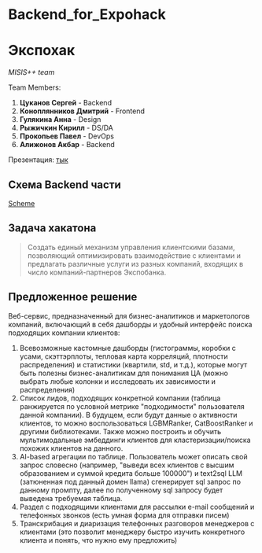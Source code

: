 # Backend_for_Expohack
# Экспохак

*MISIS++ team*

Team Members:
1) **Цуканов Сергей** - Backend
2) **Коноплянников Дмитрий** - Frontend
3) **Гулякина Анна** - Design
4) **Рыжичкин Кирилл** - DS/DA
5) **Прокопьев Павел** - DevOps
6) **Алижонов Акбар** - Backend

Презентация: [тык](https://drive.google.com/file/d/1Y9PHpq7XBh8T7Z93DeMpwOZBZEdiRIJ4/view?usp=sharing)

## Схема Backend части
[Scheme](https://github.com/Srg206/Backend_for_Expohack/blob/main/backend%20scheme.png)
## Задача хакатона

> Создать единый механизм управления клиентскими базами, позволяющий оптимизировать взаимодействие с клиентами и предлагать различные услуги из разных компаний, входящих в число компаний-партнеров Экспобанка.

## Предложенное решение

Веб-сервис, предназначенный для бизнес-аналитиков и маркетологов компаний, включающий в себя дашборды и удобный интерфейс поиска подходящих компании клиентов:

1. Всевозможные кастомные дашборды (гистограммы, коробки с усами, скэттэрплоты, тепловая карта корреляций, плотности распределения) и статистики (квартили, std, и т.д.), которые могут быть полезны бизнес-аналитикам для понимания ЦА (можно выбрать любые колонки и исследовать их зависимости и распределения)
2. Список лидов, подходящих конкретной компании (таблица ранжируется по условной метрике "подходимости" пользователя данной компании). В будущем, если будут данные о активности клиентов, то можно воспользоваться LGBMRanker, CatBoostRanker и другими библиотеками. Также можно построить и обучить мультимодальные эмбеддинги клиентов для кластеризации/поиска похожих клиентов на данного.
3. AI-based агрегации по таблице. Пользователь может описать свой запрос словесно (например, "выведи всех клиентов с высшим образованием и суммой кредита больше 100000") и text2sql LLM (затюненная под данный домен llama) сгенерирует sql запрос по данному промпту, далее по полученному sql запросу будет выведена требуемая таблица.
4. Раздел с подходящими клиентами для рассылки e-mail сообщений и телефонных звонков (есть умная форма для отправки писем)
5. Транскрибация и диаризация телефонных разговоров менеджеров с клиентами (это позволит менеджеру быстро изучить конкретного клиента и понять, что нужно ему предложить)
